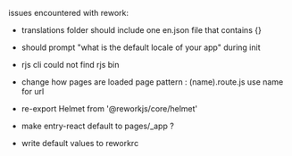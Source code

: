 issues encountered with rework:
- translations folder should include one en.json file that contains {}
- should prompt "what is the default locale of your app" during init
- rjs cli could not find rjs bin

- change how pages are loaded
  page pattern : (name).route.js
  use name for url

- re-export Helmet from '@reworkjs/core/helmet'

- make entry-react default to pages/_app ?

- write default values to reworkrc
